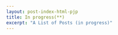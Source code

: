 ```yaml
---
layout: post-index-html-pjp
title: In progress(**)
excerpt: "A List of Posts (in progress)"
---
```

